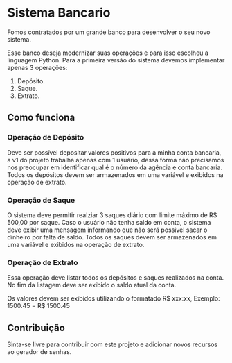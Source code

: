 
# Sistema Bancario

Fomos contratados por um grande banco para desenvolver o seu novo sistema. 

Esse banco deseja modernizar suas operações e para isso escolheu a linguagem Python. Para a primeira versão do sistema devemos implementar apenas 3 operações:

1.  Depósito.
2.  Saque.
3.  Extrato.

## Como funciona

### Operação de Depósito
Deve ser possível depositar valores positivos para a minha conta bancaria, a v1 do projeto trabalha apenas com 1 usuário, dessa forma não precisamos nos preocupar em identificar qual é o número da agência e conta bancaria. Todos os depósitos devem ser armazenados em uma variável e exibidos na operação de extrato.

### Operação de Saque
O sistema deve permitir realziar 3 saques diário com limite máximo de R$ 500,00 por saque. Caso o usuário não tenha saldo em conta,  o sistema deve exibir uma mensagem informando que não será possivel sacar o dinheiro por falta de saldo. Todos os saques devem ser armazenados em uma variável e exibidos na operação de extrato.

### Operação de Extrato
Essa operação deve listar todos os depósitos e saques realizados na conta. No fim da listagem deve ser exibido o saldo atual da conta.

Os valores devem ser exibidos utilizando o formatado R$ xxx:xx,
Exemplo:
1500.45 = R$ 1500.45

## Contribuição

Sinta-se livre para contribuir com este projeto e adicionar novos recursos ao gerador de senhas.